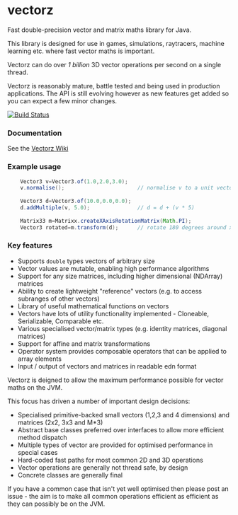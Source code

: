 # vectorz

Fast double-precision vector and matrix maths library for Java.

This library is designed for use in games, simulations, raytracers, machine learning etc. 
where fast vector maths is important. 

Vectorz can do over *1 billion* 3D vector operations per second on a single thread.

Vectorz is reasonably mature, battle tested and being used in production applications. The API is still evolving however as new features get added so you can expect a few minor changes.

[![Build Status](https://secure.travis-ci.org/mikera/vectorz.png)](http://travis-ci.org/mikera/vectorz)

### Documentation

See the [Vectorz Wiki](https://github.com/mikera/vectorz/wiki)

### Example usage

```Java
    Vector3 v=Vector3.of(1.0,2.0,3.0);		
    v.normalise();                       // normalise v to a unit vector
    		
    Vector3 d=Vector3.of(10.0,0.0,0.0);		
    d.addMultiple(v, 5.0);               // d = d + (v * 5)
    
	Matrix33 m=Matrixx.createXAxisRotationMatrix(Math.PI);
	Vector3 rotated=m.transform(d);      // rotate 180 degrees around x axis	    
```

### Key features

 - Supports `double` types vectors of arbitrary size
 - Vector values are mutable, enabling high performance algorithms
 - Support for any size matrices, including higher dimensional (NDArray) matrices
 - Ability to create lightweight "reference" vectors (e.g. to access subranges of other vectors)
 - Library of useful mathematical functions on vectors
 - Vectors have lots of utility functionality implemented - Cloneable, Serializable, Comparable etc.
 - Various specialised vector/matrix types (e.g. identity matrices, diagonal matrices)
 - Support for affine and matrix transformations
 - Operator system provides composable operators that can be applied to array elements
 - Input / output of vectors and matrices in readable edn format

Vectorz is deigned to allow the maximum performance possible for vector maths on the JVM.

This focus has driven a number of important design decisions:

 - Specialised primitive-backed small vectors (1,2,3 and 4 dimensions) and matrices (2x2, 3x3 and M*3)
 - Abstract base classes preferred over interfaces to allow more efficient method dispatch
 - Multiple types of vector are provided for optimised performance in special cases
 - Hard-coded fast paths for most common 2D and 3D operations
 - Vector operations are generally not thread safe, by design
 - Concrete classes are generally final
 
If you have a common case that isn't yet well optimised then please post an issue - the aim is to make all common operations efficient as efficient as they can possibly be on the JVM.